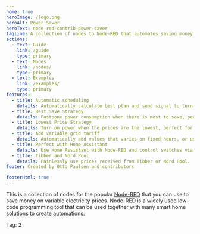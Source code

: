 ```yaml
---
home: true
heroImage: /logo.png
heroAlt: Power Saver
heroText: node-red-contrib-power-saver
tagline: A collection of nodes to Node-RED that automates saving money on variable electricity prices
actions:
  - text: Guide
    link: /guide
    type: primary
  - text: Nodes
    link: /nodes/
    type: primary
  - text: Examples
    link: /examples/
    type: primary
features:
  - title: Automatic scheduling
    details: Automatically calculate best plan and send signal to turn on and off.
  - title: Best Save Strategy
    details: Postpone power consumption when there is most to save, perfect for the water heater.
  - title: Lowest Price Strategy
    details: Turn on power when the prices are the lowest, perfect for smart charging or heating.
  - title: Add variable grid tariff
    details: Automatically add values that varies on fixed hours, or use API to get grid tariff from Elvia.
  - title: Perfect with Home Assistant
    details: Use Home Assistant with Node-RED and control switches via service calls.
  - title: Tibber and Nord Pool
    details: Painlessly use prices received from Tibber or Nord Pool.
footer: Created by Otto Paulsen and contributors

footerHtml: true
---
```


This is a collection of nodes for the popular [Node-RED](https://nodered.org/) that you can use to save money on variable electricity prices. Node-RED is a widely used low-code programming tool that can be used together with many smart home solutions to create automations.

Tag: 2

<DonateButtons/>
